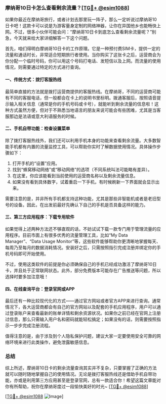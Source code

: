 ### 摩纳哥10日卡怎么查看剩余流量？[[TG💪+ @esim1088](https://t.me/s/esim1088)]

如果你最近在摩纳哥旅行，或者计划去那里玩一阵子，那么一定听说过摩纳哥10日卡吧！这款卡可以说是为游客量身定制的网络神器，让你在异国他乡也能畅快上网。不过，很多小伙伴可能会问：“摩纳哥10日卡到底怎么查看剩余流量呢？”别急，今天就来给大家详细解答一下这个问题。

首先，咱们得明白摩纳哥10日卡的工作原理。它是一种预付费SIM卡，提供一定的流量和通话时长，非常适合短期旅行者使用。当你购买了这张卡之后，运营商会为你分配一个临时号码，你可以用这个号码打电话、发短信以及上网。而流量的使用情况，则需要通过特定的方式进行查询。

#### 一、传统方式：拨打客服热线

最简单直接的方法就是拨打运营商提供的客服热线。在摩纳哥，不同的运营商可能有不同的客服电话，但一般都会在卡上的说明书里标明。拨通客服后，按照语音提示输入相关信息（通常是你的手机号码或卡号），就能听到剩余流量的信息啦！这种方式虽然方便，但对于不熟悉当地语言的朋友来说可能会有些困难，尤其是当客服那边是法语或意大利语服务的时候。

#### 二、手机自带功能：检查设置菜单

除了拨打客服热线外，我们还可以利用手机本身的功能来查看剩余流量。大多数智能手机都有内置的流量监控工具，可以帮助你实时了解数据使用情况。具体操作步骤如下：

1. 打开手机的“设置”应用。
2. 找到“蜂窝移动网络”或“移动网络”的选项（不同系统叫法可能略有差异）。
3. 在这里，你应该能看到当前使用的运营商名称以及剩余流量信息。
4. 如果没有看到具体数字，试着重启一下手机，有时候刷新一下界面就会显示出来。

需要注意的是，并非所有手机都支持这种功能，尤其是那些非智能机或者是老旧型号的设备。因此，在出发前最好先确认下自己的手机是否具备这样的能力。

#### 三、第三方应用程序：下载专用软件

如果觉得上述两种方法还不够直观的话，不妨试试下载一款专门用于管理流量的应用程序。目前市面上有很多优秀的流量管理工具，比如“My Data Manager”、“Data Usage Monitor”等，这些软件能够帮助你更清晰地掌握每天、每周乃至每月的数据消耗情况。安装好之后，只需按照指引完成注册并绑定你的手机号码即可开始使用。

不过，使用这类软件的前提是你必须确保自己的手机已经成功激活了摩纳哥10日卡，并且处于正常联网状态。此外，部分免费版本可能存在广告推送等问题，所以选择时要多加注意哦！

#### 四、在线查询平台：登录官网或APP

最后还有一种比较现代化的方式——通过官方网站或者官方APP来进行查询。通常情况下，各大运营商都会有自己的官方网站以及配套的手机应用程序，用户可以通过登录账户来查看最新的账单详情和剩余资源状况。如果你之前已经在官网上注册过信息，那么只需输入用户名和密码就能轻松搞定；如果没有的话，则需要按照指示一步步完成注册流程。

值得注意的是，由于涉及到个人隐私保护问题，建议大家一定要使用安全可靠的网络环境来进行此类操作，避免泄露敏感信息。

### 总结

综上所述，摩纳哥10日卡的剩余流量查询其实并不复杂，只要掌握了正确的方法就可以随时随地掌握自己的使用情况。无论是拨打客服热线还是借助手机自带功能，亦或是利用第三方应用甚至是登录官网，总有一款适合你！希望这篇文章能对你有所帮助，祝你在摩纳哥度过一段愉快美好的时光~ [[TG💪+ @esim1088](https://t.me/s/esim1088)]

[[TG💪+ @esim1088](https://t.me/s/esim1088) ![Image](https://i.postimg.cc/4NQfJmqS/Snipaste-2025-05-13-00-14-12.png)]